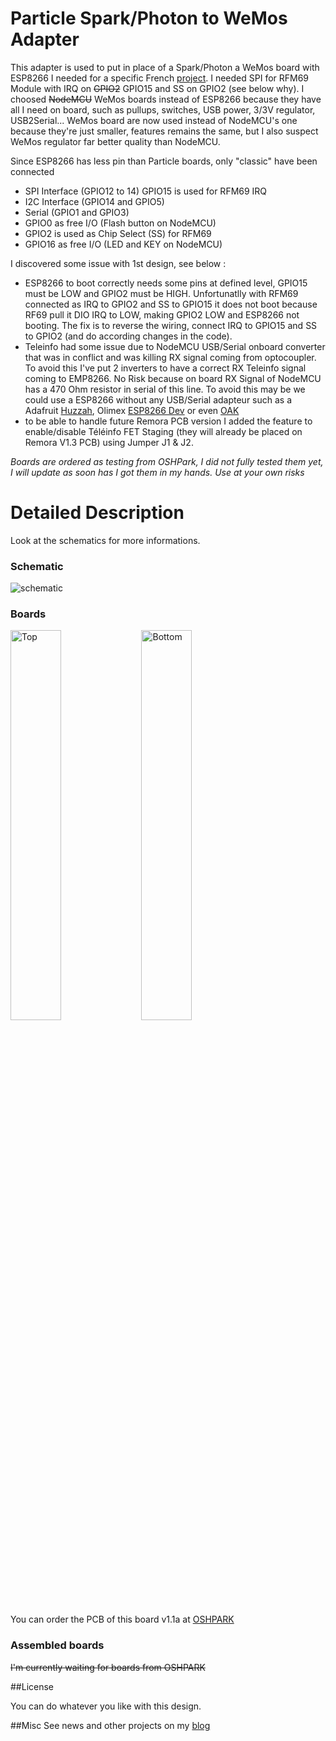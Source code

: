 Particle Spark/Photon to WeMos Adapter
======================================

This adapter is used to put in place of a Spark/Photon a WeMos board with ESP8266 I needed for a specific French [project][3]. I needed SPI for RFM69 Module with IRQ on ~~GPIO2~~ GPIO15 and SS on GPIO2 (see below why).
I choosed ~~NodeMCU~~ WeMos boards instead of ESP8266 because they have all I need on board, such as pullups, switches, USB power, 3/3V regulator, USB2Serial...
WeMos board are now used instead of NodeMCU's one because they're just smaller, features remains the same, but I also suspect WeMos regulator far better quality than NodeMCU.

Since ESP8266 has less pin than Particle boards, only "classic" have been connected

- SPI Interface (GPIO12 to 14) GPIO15 is used for RFM69 IRQ
- I2C Interface (GPIO14 and GPIO5)
- Serial (GPIO1 and GPIO3)
- GPIO0 as free I/O (Flash button on NodeMCU)
- GPIO2 is used as Chip Select (SS) for RFM69
- GPIO16 as free I/O (LED and KEY on NodeMCU)

I discovered some issue with 1st design, see below :
- ESP8266 to boot correctly needs some pins at defined level, GPIO15 must be LOW and GPIO2 must be HIGH. Unfortunatlly with RFM69 connected as IRQ to GPIO2 and SS to GPIO15 it does not boot because RF69 pull it DIO IRQ to LOW, making GPIO2 LOW and ESP8266 not booting. The fix is to reverse the wiring, connect IRQ to GPIO15 and SS to GPIO2 (and do according changes in the code). 
- Teleinfo had some issue due to NodeMCU USB/Serial onboard converter that was in conflict and was killing RX signal coming from optocoupler. To avoid this I've put 2 inverters to have a correct RX Teleinfo signal coming to EMP8266. No Risk because on board RX Signal of NodeMCU has a 470 Ohm resistor in serial of this line. To avoid this may be we could use a ESP8266 without any USB/Serial adapteur such as a Adafruit [Huzzah][5], Olimex [ESP8266 Dev][6] or even [OAK][6]
- to be able to handle future Remora PCB version I added the feature to enable/disable Téléinfo FET Staging (they will already be placed on Remora V1.3 PCB) using Jumper J1 & J2.

*Boards are ordered as testing from OSHPark, I did not fully tested them yet, I will update as soon has I got them in my hands. Use at your own risks*

Detailed Description
====================

Look at the schematics for more informations.

### Schematic  
![schematic](https://raw.githubusercontent.com/hallard/Particle2WeMos/master/Particle2WeMos-sch.png)  

### Boards  
<img src="https://raw.githubusercontent.com/hallard/Particle2WeMos/master/Particle2WeMos-top.png" alt="Top" width="40%" height="40%">&nbsp;
<img src="https://raw.githubusercontent.com/hallard/Particle2WeMos/master/Particle2WeMos-bot.png" alt="Bottom" width="40%" height="40%">&nbsp; 


You can order the PCB of this board v1.1a at [OSHPARK][4]

### Assembled boards

~~I'm currently waiting for boards from OSHPARK~~


##License

You can do whatever you like with this design.

##Misc
See news and other projects on my [blog][2] 
 
[2]: https://hallard.me
[3]: https://github.com/thibdct/programmateur-fil-pilote-wifi/tree/master/Logiciel/remora
[4]: https://oshpark.com/shared_projects/jYm6pI7a
[5]: https://www.adafruit.com/product/2471
[6]: https://www.olimex.com/Products/IoT/MOD-WIFI-ESP8266-DEV/
[7]: http://digistump.com/products/145